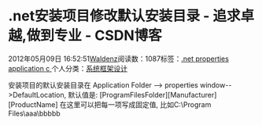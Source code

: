 
# .net安装项目修改默认安装目录 - 追求卓越,做到专业 - CSDN博客


2012年05月09日 16:52:51[Waldenz](https://me.csdn.net/enter89)阅读数：1087标签：[.net																](https://so.csdn.net/so/search/s.do?q=.net&t=blog)[properties																](https://so.csdn.net/so/search/s.do?q=properties&t=blog)[application																](https://so.csdn.net/so/search/s.do?q=application&t=blog)[c																](https://so.csdn.net/so/search/s.do?q=c&t=blog)[
							](https://so.csdn.net/so/search/s.do?q=application&t=blog)[
																					](https://so.csdn.net/so/search/s.do?q=properties&t=blog)个人分类：[系统框架设计																](https://blog.csdn.net/enter89/article/category/1094534)
[
																								](https://so.csdn.net/so/search/s.do?q=properties&t=blog)
[
				](https://so.csdn.net/so/search/s.do?q=.net&t=blog)
[
			](https://so.csdn.net/so/search/s.do?q=.net&t=blog)

安装项目的默认安装目录在 Application Folder --> properties window-->DefaultLocation,
默认值是: [ProgramFilesFolder][Manufacturer]\[ProductName]
在这里可以把每一项写成固定值, 比如C:\Program Files\aaa\bbbbb

